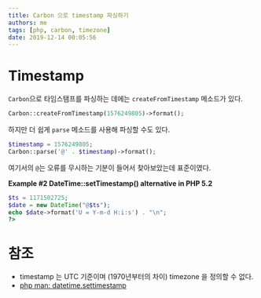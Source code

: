```yaml
---
title: Carbon 으로 timestamp 파싱하기
authors: me
tags: [php, carbon, timezone]
date: 2019-12-14 00:05:56
---
```


# Timestamp

`Carbon`으로 타임스탬프를 파싱하는 데에는 `createFromTimestamp` 메소드가 있다.

```php
Carbon::createFromTimestamp(1576249805)->format();
```

하지만 더 쉽게 `parse` 메소드를 사용해 파싱할 수도 있다.

```php
$timestamp = 1576249805;
Carbon::parse('@' . $timestamp)->format();
```

여기서의 `@`는 오류를 무시하는 기분이 들어서 찾아보았는데 표준이였다.

**Example #2 DateTime::setTimestamp() alternative in PHP 5.2**

```php
$ts = 1171502725;
$date = new DateTime("@$ts");
echo $date->format('U = Y-m-d H:i:s') . "\n";
?>
```

# 참조

- timestamp 는 UTC 기준이며 (1970년부터의 차이) timezone 을 정의할 수 없다.
- [php man: datetime.settimestamp](https://www.php.net/manual/en/datetime.settimestamp.php)
